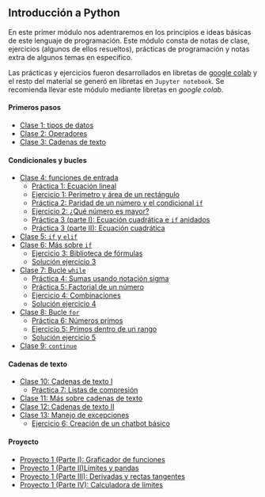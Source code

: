 ## Introducción a Python

En este primer módulo nos adentraremos en los principios e ideas básicas de este lenguaje de programación. Este módulo consta de notas de clase, ejercicios (algunos de ellos resueltos),
prácticas de programación y notas extra de algunos temas en especifico.

Las prácticas y ejercicios fueron desarrollados en libretas de [google colab](https://colab.research.google.com/) y el resto del material se generó en libretas
en ``Jupyter notebook``. Se recomienda llevar este módulo mediante libretas en _google colab_.


#### Primeros pasos

* [Clase 1: tipos de datos](Curso_basico/Clase1_tipos_de_datos.html)
* [Clase 2: Operadores](Curso_basico/Clase2_operadores.html)
* [Clase 3: Cadenas de texto](Curso_basico/Clase3_cadenas_texto.html)

#### Condicionales y bucles

* [Clase 4: funciones de entrada](Curso_basico/Clase4_funciones_entrada.html)
    * [Práctica 1: Ecuación lineal](https://colab.research.google.com/drive/1p4TyjHLJayWpDMMY7CjPdAHwGw_rTwUL?usp=sharing)
    * [Ejercicio 1: Perímetro y área de un rectángulo](https://colab.research.google.com/drive/1YOqdFvlaADpNY0l7OqkfxiLMR0Hyp5QJ?usp=sharing)
    * [Práctica 2: Paridad de un número y el condicional	 ``if`` ](https://colab.research.google.com/drive/13LpmxE0gU-aVRudE_cWPIMNmWaZ2w3dT?usp=sharing)
    * [Ejercicio 2: ¿Qué número es mayor?](https://colab.research.google.com/drive/1_bCrcxbEWFhyZ0KG8-pPZTVmxqgfMIu-?usp=sharing)
    * [Práctica 3 (parte I): Ecuación cuadrática e ``if`` anidados](https://colab.research.google.com/drive/1YkH6ZntTXJfq6MZ9twNoJwEU0qxZKe4r?usp=sharing)
    * [Práctica 3 (parte II): Ecuación cuadrática](https://colab.research.google.com/drive/19OOSB8rEQdjVg-RDfeqBKa_lBrZ4uEbV?usp=sharing)
* [Clase 5: ``if`` y ``elif``](Curso_basico/Clase5_if_elif.html)
* [Clase 6: Más sobre ``if``](Curso_basico/Clase6_mas_if.html)
    * [Ejercicio 3: Biblioteca de fórmulas](https://colab.research.google.com/drive/1ltlWw_wv07gg8rPdEnLYBEIRAg6uKmnl?usp=sharing)
    * [Solución ejercicio 3](Curso_basico/Solución_ej3.html)
* [Clase 7: Bucle ``while``](Curso_basico/Clase7_while.html)
    * [Práctica 4: Sumas usando notación sigma](https://colab.research.google.com/drive/18gWRPGaxKdQx_Yqop2dHMQ2fojKo84Ef?usp=sharing)
    * [Práctica 5: Factorial de un número](https://colab.research.google.com/drive/1gTwau-nIWLb2yyERzlxg43hv_zEcK2on?usp=sharing)
    * [Ejercicio 4: Combinaciones](https://colab.research.google.com/drive/1g2wjiNJcftV5NpGHoIKovzCS-Hz5OLv3?usp=sharing)
    * [Solución ejercicio 4](Curso_basico/Solución_ej4.html)
* [Clase 8: Bucle ``for``](Curso_basico/Clase8_for.html)
    * [Práctica 6: Números primos](https://colab.research.google.com/drive/1GKxj1Zc2F7QLFqNs2ejaYQ_bwKyXE8FN?usp=sharing)
    * [Ejercicio 5: Primos dentro de un rango](https://colab.research.google.com/drive/1sgGl1vvaGHnjdcJ3cYpmokhqXvw36tqu?usp=sharing)
    * [Solución ejercicio 5](Curso_basico/Solución_ej5.html)
* [Clase 9: ``continue``](Curso_basico/Clase9_continue.html)

#### Cadenas de texto

* [Clase 10: Cadenas de texto I](Curso_basico/Clase10_strings.html)
    * [Práctica 7: Listas de compresión](https://colab.research.google.com/drive/1odjv5iekjUcUs8xMc6ye3nf8QjPpdXsa?usp=sharing)
* [Clase 11: Más sobre cadenas de texto](Curso_basico/Clase11_mas_strings.html)
* [Clase 12: Cadenas de texto II](Curso_basico/Clase12_cadenas_2.html)
* [Clase 13: Manejo de excepciones](Curso_basico/Clase13_excepciones.html)
    * [Ejercicio 6: Creación de un chatbot básico](https://colab.research.google.com/drive/1v95LshmllPxsg2jquLk8NmxD3yloa1YT?usp=sharing)

#### Proyecto
* [Proyecto 1 (Parte I): Graficador de funciones](Curso_basico/Parte_I.html)
* [Proyecto 1 (Parte II)Límites y pandas](Curso_basico/Parte_II.html)
* [Proyecto 1 (Parte III): Derivadas y rectas tangentes](Curso_basico/Parte_III.html)
* [Proyecto 1 (Parte IV): Calculadora de límites](Curso_basico/Parte_IV.html)




